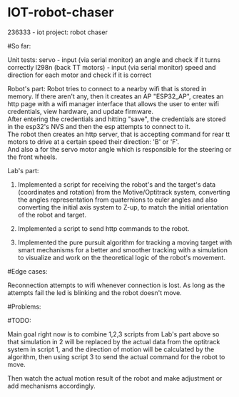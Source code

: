 # IOT-robot-chaser
236333 - iot project: robot chaser

#So far: 

Unit tests: 
servo - input (via serial monitor) an angle and check if it turns correctly 
l298n (back TT motors) - input (via serial monitor) speed and direction for each motor and check if it is correct  

Robot's part: 
Robot tries to connect to a nearby wifi that is stored in memory. If there aren't any, then it creates an AP "ESP32_AP", creates an http page with a wifi manager interface that allows the user to enter wifi credentials, view hardware, and update firmware.  
After entering the credentials and hitting "save", the credentials are stored in the esp32's NVS and then the esp attempts to connect to it.  
The robot then creates an http server, that is accepting command for rear tt motors to drive at a certain speed their direction: 'B' or 'F'.  
And also a for the servo motor angle which is responsible for the steering or the front wheels. 

Lab's part: 

1. Implemented a script for receiving the robot's and the target's data (coordinates and rotation) from the Motive/Optitrack system, converting the angles representation from quaternions to euler angles and also converting
the initial axis system to Z-up, to match the initial orientation of the robot and target. 

2. Implemented a script to send http commands to the robot. 

3. Implemented the pure pursuit algorithm for tracking a moving target with smart mechanisms for a better and smoother tracking with a simulation to visualize and work on the theoretical logic of the robot's movement. 

#Edge cases: 

Reconnection attempts to wifi whenever connection is lost. As long as the attempts fail the led is blinking and the robot doesn't move. 

#Problems: 


#TODO: 

Main goal right now is to combine 1,2,3 scripts from Lab's part above so that simulation in 2 will be replaced by the actual data from the optitrack system in script 1, and the direction of motion will be calculated by the algorithm, then using script 3 to send the actual command for the robot to move. 

Then watch the actual motion result of the robot and make adjustment or add mechanisms accordingly.
